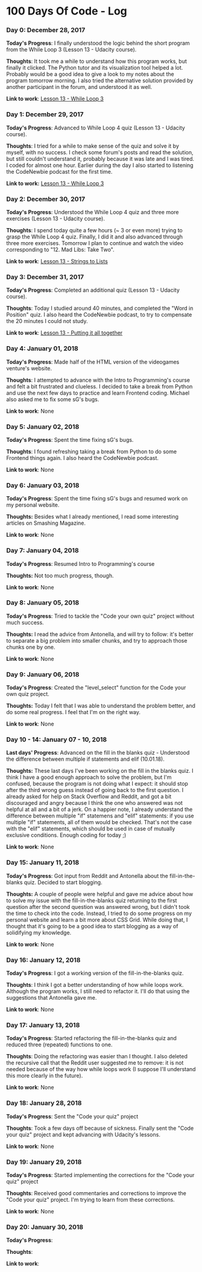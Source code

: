 # 100 Days Of Code - Log

### Day 0: December 28, 2017

**Today's Progress**: I finally understood the logic behind the short program from the While Loop 3 (Lesson 13 - Udacity course).

**Thoughts**: It took me a while to understand how this program works, but finally it clicked. The Python tutor and its visualization tool helped a lot. Probably would be a good idea to give a look to my notes about the program tomorrow morning. I also tried the alternative solution provided by another participant in the forum, and understood it as well.

**Link to work**: [Lesson 13 - While Loop 3](https://goo.gl/EryJKy)

### Day 1: December 29, 2017

**Today's Progress**: Advanced to While Loop 4 quiz (Lesson 13 - Udacity course).

**Thoughts**: I tried for a while to make sense of the quiz and solve it by myself, with no success. I check some forum's posts and read the solution, but still couldn't understand it, probably because it was late and I was tired. I coded for almost one hour. Earlier during the day I also started to listening the CodeNewbie podcast for the first time.

**Link to work:** [Lesson 13 - While Loop 3](https://goo.gl/UhYRfj)

### Day 2: December 30, 2017

**Today's Progress**: Understood the While Loop 4 quiz and three more exercises (Lesson 13 - Udacity course).

**Thoughts**: I spend today quite a few hours (~ 3 or even more) trying to grasp the While Loop 4 quiz. Finally, I did it and also advanced through three more exercises. Tomorrow I plan to continue and watch the video corresponding to "12. Mad Libs: Take Two". 

**Link to work**: [Lesson 13 - Strings to Lists](https://goo.gl/74ijgT)

### Day 3: December 31, 2017

**Today's Progress**: Completed an additional quiz (Lesson 13 - Udacity course).

**Thoughts**: Today I studied around 40 minutes, and completed the "Word in Position" quiz. I also heard the CodeNewbie podcast, to try to compensate the 20 minutes I could not study.

**Link to work**: [Lesson 13 - Putting it all together](https://goo.gl/i74Vqf)

### Day 4: January 01, 2018

**Today's Progress**: Made half of the HTML version of the videogames venture's website.

**Thoughts**: I attempted to advance with the Intro to Programming's course and felt a bit frustrated and clueless. I decided to take a break from Python and use the next few days to practice and learn Frontend coding. Michael also asked me to fix some sG's bugs.

**Link to work**: None

### Day 5: January 02, 2018

**Today's Progress**: Spent the time fixing sG's bugs.

**Thoughts**: I found refreshing taking a break from Python to do some Frontend things again. I also heard the CodeNewbie podcast.

**Link to work**: None

### Day 6: January 03, 2018

**Today's Progress**: Spent the time fixing sG's bugs and resumed work on my personal website.

**Thoughts:** Besides what I already mentioned, I read some interesting articles on Smashing Magazine.

**Link to work**: None


### Day 7: January 04, 2018

**Today's Progress**: Resumed Intro to Programming's course

**Thoughts:** Not too much progress, though.

**Link to work**: None

### Day 8: January 05, 2018

**Today's Progress**: Tried to tackle the "Code your own quiz" project without much success.

**Thoughts:** I read the advice from Antonella, and will try to follow: it's better to separate a big problem into smaller chunks, and try to approach those chunks one by one.

**Link to work**: None

### Day 9: January 06, 2018

**Today's Progress**: Created the "level_select" function for the Code your own quiz project.

**Thoughts:** Today I felt that I was able to understand the problem better, and do some real progress. I feel that I'm on the right way.

**Link to work**: None

### Day 10 - 14: January 07 - 10, 2018

**Last days' Progress**: Advanced on the fill in the blanks quiz - Understood the difference between multiple if statements and elif (10.01.18).

**Thoughts:** These last days I've been working on the fill in the blanks quiz. I think I have a good enough approach to solve the problem, but I'm confused, because the program is not doing what I expect: it should stop after the third wrong guess instead of going back to the first question. I already asked for help on Stack Overflow and Reddit, and got a bit discouraged and angry because I think the one who answered was not helpful at all and a bit of a jerk. On a happier note, I already understand the difference between multiple "if" statemens and "elif" statements: if you use multiple "if" statements, all of them would be checked. That's not the case with the "elif" statements, which should be used in case of mutually exclusive conditions. Enough coding for today ;)

**Link to work**: None

### Day 15: January 11, 2018

**Today's Progress**: Got input from Reddit and Antonella about the fill-in-the-blanks quiz. Decided to start blogging.

**Thoughts:** A couple of people were helpful and gave me advice about how to solve my issue with the fill-in-the-blanks quiz returning to the first question after the second question was answered wrong, but I didn't took the time to check into the code. Instead, I tried to do some progress on my personal website and learn a bit more about CSS Grid. While doing that, I thought that it's going to be a good idea to start blogging as a way of solidifying my knowledge.

**Link to work**: None

### Day 16: January 12, 2018

**Today's Progress**: I got a working version of the fill-in-the-blanks quiz.

**Thoughts**: I think I got a better understanding of how while loops work. Although the program works, I still need to refactor it. I'll do that using the suggestions that Antonella gave me.

**Link to work**: None

### Day 17: January 13, 2018

**Today's Progress**: Started refactoring the fill-in-the-blanks quiz and reduced three (repeated) functions to one.

**Thoughts**: Doing the refactoring was easier than I thought. I also deleted the recursive call that the Reddit user suggested me to remove: it is not needed because of the way how while loops work (I suppose I'll understand this more clearly in the future).

**Link to work**: None

### Day 18: January 28, 2018

**Today's Progress**: Sent the "Code your quiz" project

**Thoughts**: Took a few days off because of sickness. Finally sent the "Code your quiz" project and kept advancing with Udacity's lessons.

**Link to work**: None

### Day 19: January 29, 2018

**Today's Progress**: Started implementing the corrections for the "Code your quiz" project

**Thoughts**: Received good commentaries and corrections to improve the "Code your quiz" project. I'm trying to learn from these corrections.

**Link to work**: None

### Day 20: January 30, 2018

**Today's Progress**: 

**Thoughts**: 

**Link to work**: 
